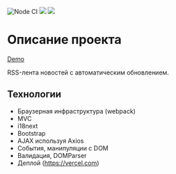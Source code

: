 ![Node CI](https://github.com/Shramkoweb/frontend-project-lvl3/workflows/Node%20CI/badge.svg)
<a href="https://codeclimate.com/github/Shramkoweb/frontend-project-lvl3/maintainability"><img src="https://api.codeclimate.com/v1/badges/2bd2bd37181e148d5934/maintainability" /></a>
<a href="https://codeclimate.com/github/Shramkoweb/frontend-project-lvl3/test_coverage"><img src="https://api.codeclimate.com/v1/badges/2bd2bd37181e148d5934/test_coverage" /></a>
# Описание проекта 
[Demo](https://vanila-rss.vercel.app/)

RSS-лента новостей с автоматическим обновлением.

## Технологии
- Браузерная инфраструктура (webpack)
- MVC
- i18next
- Bootstrap
- AJAX используя Axios
- События, манипуляции с DOM
- Валидация, DOMParser
- Деплой (https://vercel.com)
